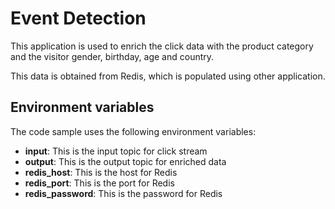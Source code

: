 # Event Detection

This application is used to enrich the click data with the product category and the visitor gender, birthday, age and country.

This data is obtained from Redis, which is populated using other application.

## Environment variables

The code sample uses the following environment variables:

- **input**: This is the input topic for click stream
- **output**: This is the output topic for enriched data
- **redis_host**: This is the host for Redis
- **redis_port**: This is the port for Redis
- **redis_password**: This is the password for Redis
